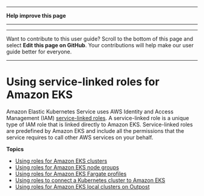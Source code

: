 --------

 **Help improve this page** 

--------

--------

Want to contribute to this user guide? Scroll to the bottom of this page and select **Edit this page on GitHub**\. Your contributions will help make our user guide better for everyone\.

--------

# Using service\-linked roles for Amazon EKS<a name="using-service-linked-roles"></a>

Amazon Elastic Kubernetes Service uses AWS Identity and Access Management \(IAM\) [service\-linked roles](https://docs.aws.amazon.com/IAM/latest/UserGuide/id_roles_terms-and-concepts.html#iam-term-service-linked-role)\. A service\-linked role is a unique type of IAM role that is linked directly to Amazon EKS\. Service\-linked roles are predefined by Amazon EKS and include all the permissions that the service requires to call other AWS services on your behalf\.

**Topics**
+ [Using roles for Amazon EKS clusters](using-service-linked-roles-eks.md)
+ [Using roles for Amazon EKS node groups](using-service-linked-roles-eks-nodegroups.md)
+ [Using roles for Amazon EKS Fargate profiles](using-service-linked-roles-eks-fargate.md)
+ [Using roles to connect a Kubernetes cluster to Amazon EKS](using-service-linked-roles-eks-connector.md)
+ [Using roles for Amazon EKS local clusters on Outpost](using-service-linked-roles-eks-outpost.md)
